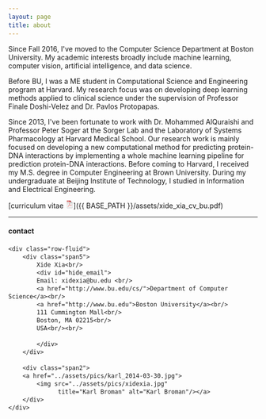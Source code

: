```yaml
---
layout: page
title: about
---
```


Since Fall 2016, I've moved to the Computer Science Department at Boston University. My academic interests broadly include machine learning, computer vision, artificial intelligence, and data science.

Before BU, I was a ME student in Computational Science and Engineering program at Harvard. My research focus was on developing deep learning methods applied to clinical science under the supervision of Professor Finale Doshi-Velez and Dr. Pavlos Protopapas. 

Since 2013, I've been fortunate to work with Dr. Mohammed AlQuraishi  and Professor Peter Soger at the Sorger Lab and the Laboratory of Systems Pharmacology at Harvard Medical School. Our research work is mainly focused on developing a new computational method for predicting protein-DNA interactions by implementing a whole machine learning pipeline for prediction protein-DNA interactions.  Before coming to Harvard, I received my M.S. degree in Computer Engineering at Brown University. During my undergraduate at Beijing Institute of Technology, I studied in Information and Electrical Engineering.

[curriculum vitae ![CV as pdf](icons16/pdf-icon.png)]({{ BASE_PATH }}/assets/xide_xia_cv_bu.pdf)

---

<div class="container">
<h4><a name="contact"></a>contact</h4>

    <div class="row-fluid">
        <div class="span5">
            Xide Xia<br/>
            <div id="hide_email">
            Email: xidexia@bu.edu <br/>
            <a href="http://www.bu.edu/cs/">Department of Computer Science</a><br/>
            <a href="http://www.bu.edu">Boston University</a><br/>
            111 Cummington Mall<br/>
            Boston, MA 02215<br/>
            USA<br/><br/>

            </div>
        </div>

        <div class="span2">
        <a href="../assets/pics/karl_2014-03-30.jpg">
            <img src="../assets/pics/xidexia.jpg"
                  title="Karl Broman" alt="Karl Broman"/></a>
        </div>
    </div>
</div>
